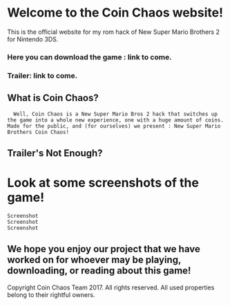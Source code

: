 # Welcome to the Coin Chaos website!
This is the official website for my rom hack of New Super Mario Brothers 2 for Nintendo 3DS.
### Here you can download the game : link to come.
### Trailer: link to come.



## What is Coin Chaos?
      Well, Coin Chaos is a New Super Mario Bros 2 hack that switches up the game into a whole new experience, one with a huge amount of coins. Made for the public, and (for ourselves) we present : New Super Mario Brothers Coin Chaos!
      
## Trailer's Not Enough?
  # Look at some screenshots of the game!
    Screenshot
    Screenshot
    Screenshot
    
## We hope you enjoy our project that we have worked on for whoever may be playing, downloading, or reading about this game!
















































Copyright Coin Chaos Team 2017. All rights reserved.
All used properties belong to their rightful owners.
